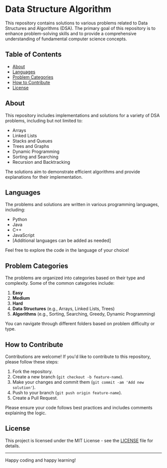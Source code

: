 # Data Structure Algorithm

This repository contains solutions to various problems related to Data Structures and Algorithms (DSA). The primary goal of this repository is to enhance problem-solving skills and to provide a comprehensive understanding of fundamental computer science concepts.

## Table of Contents

- [About](#about)
- [Languages](#languages)
- [Problem Categories](#problem-categories)
- [How to Contribute](#how-to-contribute)
- [License](#license)

## About

This repository includes implementations and solutions for a variety of DSA problems, including but not limited to:

- Arrays
- Linked Lists
- Stacks and Queues
- Trees and Graphs
- Dynamic Programming
- Sorting and Searching
- Recursion and Backtracking

The solutions aim to demonstrate efficient algorithms and provide explanations for their implementation.

## Languages

The problems and solutions are written in various programming languages, including:

- Python
- Java
- C++
- JavaScript
- [Additional languages can be added as needed]

Feel free to explore the code in the language of your choice!

## Problem Categories

The problems are organized into categories based on their type and complexity. Some of the common categories include:

1. **Easy**  
2. **Medium**  
3. **Hard**  
4. **Data Structures** (e.g., Arrays, Linked Lists, Trees)
5. **Algorithms** (e.g., Sorting, Searching, Greedy, Dynamic Programming)

You can navigate through different folders based on problem difficulty or type.

## How to Contribute

Contributions are welcome! If you'd like to contribute to this repository, please follow these steps:

1. Fork the repository.
2. Create a new branch (`git checkout -b feature-name`).
3. Make your changes and commit them (`git commit -am 'Add new solution'`).
4. Push to your branch (`git push origin feature-name`).
5. Create a Pull Request.

Please ensure your code follows best practices and includes comments explaining the logic.

## License

This project is licensed under the MIT License - see the [LICENSE](LICENSE) file for details.

---

Happy coding and happy learning!
